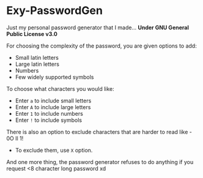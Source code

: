 # Exy-PasswordGen
Just my personal password generator that I made...
**Under GNU General Public License v3.0**

For choosing the complexity of the password, you are given options to add:
- Small latin letters
- Large latin letters
- Numbers
- Few widely supported symbols

To choose what characters you would like:
- Enter `a` to include small letters
- Enter `A` to include large letters
- Enter `1` to include numbers
- Enter `!` to include symbols

There is also an option to exclude characters that are harder to read like - 0O Il 1!
- To exclude them, use `X` option.

And one more thing, the password generator refuses to do anything if you request <8 character long password xd
